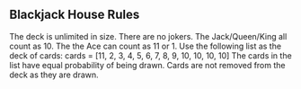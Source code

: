 ## **Blackjack House Rules**
The deck is unlimited in size. 
There are no jokers. 
The Jack/Queen/King all count as 10.
The the Ace can count as 11 or 1.
Use the following list as the deck of cards:
cards = [11, 2, 3, 4, 5, 6, 7, 8, 9, 10, 10, 10, 10]
The cards in the list have equal probability of being drawn.
Cards are not removed from the deck as they are drawn.